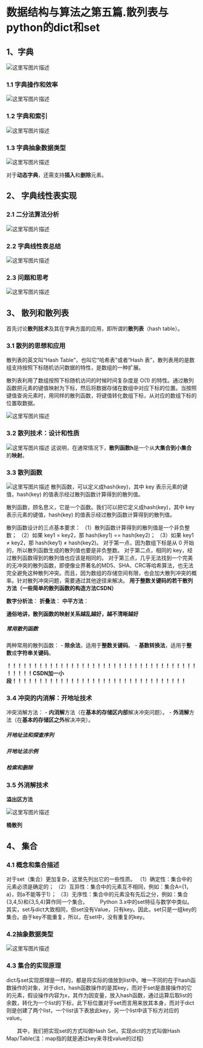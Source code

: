 # 数据结构与算法之第五篇.散列表与python的dict和set 
## 1、**字典**

![这里写图片描述](%E6%95%B0%E6%8D%AE%E7%BB%93%E6%9E%84%E4%B8%8E%E7%AE%97%E6%B3%95%E4%B9%8B%E7%AC%AC%E4%BA%94%E7%AF%87.%E6%95%A3%E5%88%97%E8%A1%A8.assets/SouthEast-20201201192824301)

### 1.1 **字典操作和效率**

![这里写图片描述](%E6%95%B0%E6%8D%AE%E7%BB%93%E6%9E%84%E4%B8%8E%E7%AE%97%E6%B3%95%E4%B9%8B%E7%AC%AC%E4%BA%94%E7%AF%87.%E6%95%A3%E5%88%97%E8%A1%A8.assets/SouthEast-20201201192837092)

### 1.2 **字典和索引**

![这里写图片描述](%E6%95%B0%E6%8D%AE%E7%BB%93%E6%9E%84%E4%B8%8E%E7%AE%97%E6%B3%95%E4%B9%8B%E7%AC%AC%E4%BA%94%E7%AF%87.%E6%95%A3%E5%88%97%E8%A1%A8.assets/SouthEast-20201201192836595)

### 1.3 **字典抽象数据类型**

![这里写图片描述](%E6%95%B0%E6%8D%AE%E7%BB%93%E6%9E%84%E4%B8%8E%E7%AE%97%E6%B3%95%E4%B9%8B%E7%AC%AC%E4%BA%94%E7%AF%87.%E6%95%A3%E5%88%97%E8%A1%A8.assets/SouthEast-20201201192826627)

对于**动态字典**，还需支持**插入**和**删除**元素。


## 2、 字典线性表实现

### 2.1 **二分法算法分析**

![这里写图片描述](%E6%95%B0%E6%8D%AE%E7%BB%93%E6%9E%84%E4%B8%8E%E7%AE%97%E6%B3%95%E4%B9%8B%E7%AC%AC%E4%BA%94%E7%AF%87.%E6%95%A3%E5%88%97%E8%A1%A8.assets/SouthEast-20201201192826333)

### 2.2 字典线性表总结

![这里写图片描述](%E6%95%B0%E6%8D%AE%E7%BB%93%E6%9E%84%E4%B8%8E%E7%AE%97%E6%B3%95%E4%B9%8B%E7%AC%AC%E4%BA%94%E7%AF%87.%E6%95%A3%E5%88%97%E8%A1%A8.assets/SouthEast-20201201192829183)

### 2.3 **问题和思考**

![这里写图片描述](%E6%95%B0%E6%8D%AE%E7%BB%93%E6%9E%84%E4%B8%8E%E7%AE%97%E6%B3%95%E4%B9%8B%E7%AC%AC%E4%BA%94%E7%AF%87.%E6%95%A3%E5%88%97%E8%A1%A8.assets/SouthEast-20201201192828587)

## 3、 散列和散列表

首先讨论**散列技术**及其在字典方面的应用，即所谓的**散列表**（hash table）。

### 3.1 散列的思想和应用
散列表的英文叫“Hash Table”，也叫它“哈希表”或者“Hash 表”，散列表用的是数组支持按照下标随机访问数据的特性，是数组的一种扩展。

散列表利用了数组按照下标随机访问的时候时间复杂度是 O(1) 的特性。通过散列函数把元素的键值映射为下标，然后将数据存储在数组中对应下标的位置。当按照键值查询元素时，用同样的散列函数，将键值转化数组下标，从对应的数组下标的位置取数据。

![这里写图片描述](%E6%95%B0%E6%8D%AE%E7%BB%93%E6%9E%84%E4%B8%8E%E7%AE%97%E6%B3%95%E4%B9%8B%E7%AC%AC%E4%BA%94%E7%AF%87.%E6%95%A3%E5%88%97%E8%A1%A8.assets/SouthEast-20201201192830232)

### 3.2 **散列技术：设计和性质**

![这里写图片描述](%E6%95%B0%E6%8D%AE%E7%BB%93%E6%9E%84%E4%B8%8E%E7%AE%97%E6%B3%95%E4%B9%8B%E7%AC%AC%E4%BA%94%E7%AF%87.%E6%95%A3%E5%88%97%E8%A1%A8.assets/SouthEast-20201201192831037)
这说明，在通常情况下，**散列函数h**是一个从**大集合到小集合**的**映射**。

### 3.3 散列函数

![这里写图片描述](%E6%95%B0%E6%8D%AE%E7%BB%93%E6%9E%84%E4%B8%8E%E7%AE%97%E6%B3%95%E4%B9%8B%E7%AC%AC%E4%BA%94%E7%AF%87.%E6%95%A3%E5%88%97%E8%A1%A8.assets/SouthEast-20201201192848558)
散列函数，可以定义成hash(key)，其中 key 表示元素的键值，hash(key) 的值表示经过散列函数计算得到的散列值。

散列函数，顾名思义，它是一个函数。我们可以把它定义成hash(key)，其中 key 表示元素的键值，hash(key) 的值表示经过散列函数计算得到的散列值。

散列函数设计的三点基本要求：
（1）散列函数计算得到的散列值是一个非负整数；
（2）如果 key1 = key2，那 hash(key1) == hash(key2)；
（3）如果 key1 ≠ key2，那 hash(key1) ≠ hash(key2)。
对于第一点，因为数组下标是从 0 开始的，所以散列函数生成的散列值也要是非负整数。
对于第二点，相同的 key，经过散列函数得到的散列值也应该是相同的。
对于第三点，几乎无法找到一个完美的无冲突的散列函数，即便像业界著名的MD5、SHA、CRC等哈希算法，也无法完全避免这种散列冲突。而且，因为数组的存储空间有限，也会加大散列冲突的概率。针对散列冲突问题，需要通过其他途径来解决。
**用于整数关键码的若干散列方法（一些简单的散列函数的构造方法CSDN）**

 **数字分析法**：
 **折叠法**：
 **中平方法**：

**通俗地讲，散列函数的映射关系越乱越好，越不清晰越好**

##### **常用散列函数**

两种常用的散列函数：
\- **除余法**，适用于**整数关键码**。
\- **基数转换法**，适用于**整数**或**字符串关键码**。


**！！！！！！！！！！！！！！！！！！！！！！！！！！！！！！！！！！！！！！！！！CSDN加一小段！！！！！！！！！！！！！！！！！！！！！！！！！！！！！！！！！**





### 3.4 冲突的内消解：开地址技术

冲突消解方法：
\- **内消解**方法（在**基本的存储区内部**解决冲突问题）。
\- **外消解**方法（在**基本的存储区之外**解决冲突）。

##### **开地址法和探查序列**

##### **开地址法示例**

##### **检索和删除**



### 3.5 外消解技术

**溢出区方法**

![这里写图片描述](%E6%95%B0%E6%8D%AE%E7%BB%93%E6%9E%84%E4%B8%8E%E7%AE%97%E6%B3%95%E4%B9%8B%E7%AC%AC%E4%BA%94%E7%AF%87.%E6%95%A3%E5%88%97%E8%A1%A8.assets/SouthEast-20201201192833541)

**桶散列**






## 4、 集合

### 4.1 **概念和集合描述**
对于set（集合）更加复杂，这里先列出它的一些性质。
（1）确定性：集合中的元素必须是确定的；
（2）互异性：集合中的元素互不相同，例如：集合A={1，a}，则a不能等于1）；
（3）无序性：集合中的元素没有先后之分，例如：集合{3,4,5}和{3,5,4}算作同一个集合。
　　Python 3.x中的set特征与数学中类似。其实，set与dict大致相同，但set没有Value，只有key。因此，set只是一组key的集合。由于key不能重复，所以，在set中，没有重复的key。

### 4.2**抽象数据类型**

![这里写图片描述](%E6%95%B0%E6%8D%AE%E7%BB%93%E6%9E%84%E4%B8%8E%E7%AE%97%E6%B3%95%E4%B9%8B%E7%AC%AC%E4%BA%94%E7%AF%87.%E6%95%A3%E5%88%97%E8%A1%A8.assets/SouthEast-20201201192837437)

### 4.3 集合的实现原理

  dict与set实现原理是一样的，都是将实际的值放到list中。唯一不同的在于hash函数操作的对象，对于dict，hash函数操作的是其key，而对于set是直接操作的它的元素，假设操作内容为x，其作为因变量，放入hash函数，通过运算后取list的余数，转化为一个list的下标，此下标位置对于set而言用来放其本身，而对于dict则是创建了两个list，一个list该下表放此key，另一个list中该下标方对应的value。

　　其中，我们把实现set的方式叫做Hash Set，实现dict的方式叫做Hash Map/Table(注：map指的就是通过key来寻找value的过程)



